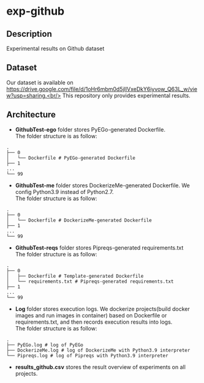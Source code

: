 # exp-github

## Description
Experimental results on Github dataset
## Dataset
Our dataset is available on https://drive.google.com/file/d/1oHr6mbm0d5jIlVxeDkY6iyvow_Q63L_w/view?usp=sharing.<br/>
This repository only provides experimental results.
## Architecture
* **GithubTest-ego** folder stores PyEGo-generated Dockerfile.<br/>
  The folder structure is as follow:
```$xslt
.
├── 0
│   └── Dockerfile # PyEGo-generated Dockerfile
├── 1
...
└── 99
```
* **GithubTest-me** folder stores DockerizeMe-generated Dockerfile. We config Python3.9 instead of Python2.7.<br/>
  The folder structure is as follow:
```$xslt
.
├── 0
│   └── Dockerfile # DockerizeMe-generated Dockerfile
├── 1
...
└── 99
```
* **GithubTest-reqs** folder stores Pipreqs-generated requirements.txt<br/>
  The folder structure is as follow:
```$xslt
.
├── 0
│   ├── Dockerfile # Template-generated Dockerfile
│   └── requirements.txt # Pipreqs-generated requirements.txt
├── 1
...
└── 99
```
* **Log** folder stores execution logs. 
  We dockerize projects(build docker images and run images in container) based on Dockerfile or requirements.txt,
  and then records execution results into logs.<br/>
  The folder structure is as follow:
```$xslt
.
├── PyEGo.log # log of PyEGo
├── DockerizeMe.log # log of DockerizeMe with Python3.9 interpreter
└── Pipreqs.log # log of Pipreqs with Python3.9 interpreter
```  
* **results_github.csv** stores the result overview of experiments on all projects.

